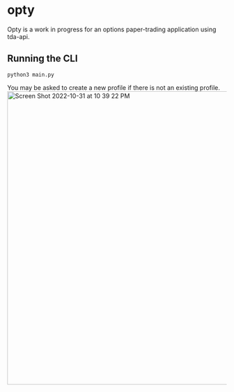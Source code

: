 # opty
Opty is a work in progress for an options paper-trading application using tda-api.

## Running the CLI
```
python3 main.py
```

You may be asked to create a new profile if there is not an existing profile.
<img width="674" alt="Screen Shot 2022-10-31 at 10 39 22 PM" src="https://user-images.githubusercontent.com/90282643/199166831-991ffa59-0676-4ab1-9eac-53ff803b8f1d.png">
